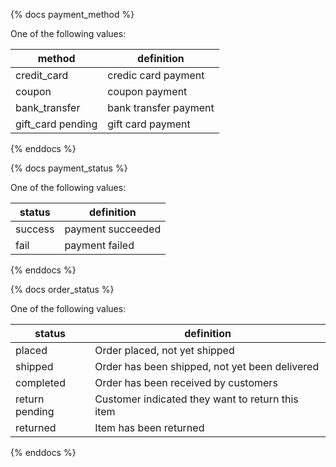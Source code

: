 {% docs payment_method %}
   	
One of the following values: 

| method            | definition            |
|-------------------|-----------------------|
| credit_card       | credic card payment   |
| coupon            | coupon payment        |
| bank_transfer     | bank transfer payment |
| gift_card pending | gift card payment     |

{% enddocs %}

{% docs payment_status %}
   	
One of the following values: 

| status            | definition            |
|-------------------|-----------------------|
| success           | payment succeeded     |
| fail              | payment failed        |

{% enddocs %}

{% docs order_status %}
	
One of the following values: 

| status         | definition                                       |
|----------------|--------------------------------------------------|
| placed         | Order placed, not yet shipped                    |
| shipped        | Order has been shipped, not yet been delivered   |
| completed      | Order has been received by customers             |
| return pending | Customer indicated they want to return this item |
| returned       | Item has been returned                           |

{% enddocs %}